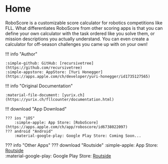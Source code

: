 # Home

RoboScore is a customizable score calculator for robotics competitions like FLL. What differentiates RoboScore from other scoring apps is that you can define your own calculator with the task ordered like you solve them, or mission descriptions you actually understand. You can even create a calculator for off-season challenges you came up with on your own!

!!! info "Author"

    :simple-github: GitHub: [recursivetree](https://github.com/recursivetree)  
    :simple-appstore: AppStore: [Yuri Honegger](https://apps.apple.com/ch/developer/yuri-honegger/id1735127565)     


!!! info "Original Documentation"

    :material-file-document: [yurix.ch](https://yurix.ch/fllcounter/documentation.html)

!!! download "App Download"

    ??? ios "iOS"
        :simple-apple: App Store: [RoboScore](https://apps.apple.com/ch/app/roboscore/id6738022097)  
    ??? android "Android"
        :material-google-play: Google Play Store: Coming Soon...

??? info "Other Apps"
    ??? download "Routside"
        :simple-apple: App Store: [Routside](https://apps.apple.com/ch/app/routside/id6479199640)    
        :material-google-play: Google Play Store: [Routside](https://play.google.com/store/apps/details?id=com.crabdance.routside&pcampaignid=web_share)
